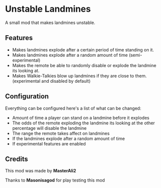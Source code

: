 # Unstable Landmines
A small mod that makes landmines unstable.

## Features

 - Makes landmines explode after a certain period of time standing on it.
 - Makes landmines explode after a random amount of time (semi-experimental)
 - Makes the remote be able to randomly disable or explode the landmine its looking at.
 - Makes Walkie-Talkies blow up landmines if they are close to them. (experimental and disabled by default)

## Configuration
Everything can be configured here's a list of what can be changed:

 - Amount of time a player can stand on a landmine before it explodes
 - The odds of the remote exploding the landmine its looking at the other percentage will disable the landmine
 - The range the remote takes affect on landmines
 - If the landmines explode after a random amount of time
 - If experimental features are enabled

## Credits

This mod was made by **MasterAli2**

Thanks to **Masonisagod** for play testing this mod
